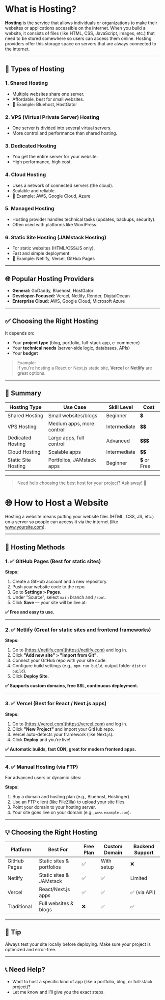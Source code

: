 # What is Hosting?

**Hosting** is the service that allows individuals or organizations to make their websites or applications accessible on the internet. When you build a website, it consists of files (like HTML, CSS, JavaScript, images, etc.) that need to be stored somewhere so users can access them online. Hosting providers offer this storage space on servers that are always connected to the internet.

---

## 🔧 Types of Hosting

### 1. Shared Hosting
- Multiple websites share one server.
- Affordable, best for small websites.
- 🧠 Example: Bluehost, HostGator

### 2. VPS (Virtual Private Server) Hosting
- One server is divided into several virtual servers.
- More control and performance than shared hosting.

### 3. Dedicated Hosting
- You get the entire server for your website.
- High performance, high cost.

### 4. Cloud Hosting
- Uses a network of connected servers (the cloud).
- Scalable and reliable.
- 🧠 Example: AWS, Google Cloud, Azure

### 5. Managed Hosting
- Hosting provider handles technical tasks (updates, backups, security).
- Often used with platforms like WordPress.

### 6. Static Site Hosting (JAMstack Hosting)
- For static websites (HTML/CSS/JS only).
- Fast and simple deployment.
- 🧠 Example: Netlify, Vercel, GitHub Pages

---

## 🌐 Popular Hosting Providers

- **General:** GoDaddy, Bluehost, HostGator
- **Developer-Focused:** Vercel, Netlify, Render, DigitalOcean
- **Enterprise Cloud:** AWS, Google Cloud, Microsoft Azure

---

## ✅ Choosing the Right Hosting

It depends on:
- Your **project type** (blog, portfolio, full-stack app, e-commerce)
- Your **technical needs** (server-side logic, databases, APIs)
- Your **budget**

> Example:  
> If you're hosting a React or Next.js static site, **Vercel** or **Netlify** are great options.

---

## 📌 Summary

| Hosting Type         | Use Case                     | Skill Level | Cost     |
|----------------------|------------------------------|-------------|----------|
| Shared Hosting       | Small websites/blogs         | Beginner    | 💲        |
| VPS Hosting          | Medium apps, more control    | Intermediate| 💲💲      |
| Dedicated Hosting    | Large apps, full control     | Advanced    | 💲💲💲     |
| Cloud Hosting        | Scalable apps                | Intermediate| 💲💲      |
| Static Site Hosting  | Portfolios, JAMstack apps    | Beginner    | 💲 or Free|

---

> Need help choosing the best host for your project? Ask away! 🚀


# 🌐 How to Host a Website

Hosting a website means putting your website files (HTML, CSS, JS, etc.) on a server so people can access it via the internet (like www.yoursite.com).

---

## 🚀 Hosting Methods

### 1. ✅ **GitHub Pages** (Best for static sites)

**Steps:**
1. Create a GitHub account and a new repository.
2. Push your website code to the repo.
3. Go to **Settings > Pages**.
4. Under "Source", select `main` branch and `/root`.
5. Click **Save** — your site will be live at:


**✅ Free and easy to use.**

---

### 2. ✅ **Netlify** (Great for static sites and frontend frameworks)

**Steps:**
1. Go to [https://netlify.com](https://netlify.com) and log in.
2. Click **"Add new site" > "Import from Git"**.
3. Connect your GitHub repo with your site code.
4. Configure build settings (e.g., `npm run build`, output folder `dist` or `build`).
5. Click **Deploy Site**.

**✅ Supports custom domains, free SSL, continuous deployment.**

---

### 3. ✅ **Vercel** (Best for React / Next.js apps)

**Steps:**
1. Go to [https://vercel.com](https://vercel.com) and log in.
2. Click **"New Project"** and import your GitHub repo.
3. Vercel auto-detects your framework (like Next.js).
4. Click **Deploy** and you’re live!

**✅ Automatic builds, fast CDN, great for modern frontend apps.**

---

### 4. ✅ **Manual Hosting (via FTP)**

For advanced users or dynamic sites:

**Steps:**
1. Buy a domain and hosting plan (e.g., Bluehost, Hostinger).
2. Use an FTP client (like FileZilla) to upload your site files.
3. Point your domain to your hosting server.
4. Your site goes live on your domain (e.g., `www.example.com`).

---

## 💡 Choosing the Right Hosting

| Platform      | Best For                   | Free Plan | Custom Domain | Backend Support |
|---------------|----------------------------|-----------|----------------|------------------|
| GitHub Pages  | Static sites & portfolios  | ✅        | With setup     | ❌               |
| Netlify       | Static sites & JAMstack    | ✅        | ✅              | Limited          |
| Vercel        | React/Next.js apps         | ✅        | ✅              | ✅ (via API)     |
| Traditional   | Full websites & blogs      | ❌        | ✅              | ✅               |

---

## 📌 Tip

Always test your site locally before deploying. Make sure your project is optimized and error-free.

---

## 📞 Need Help?

- Want to host a specific kind of app (like a portfolio, blog, or full-stack project)?
- Let me know and I’ll give you the exact steps.

